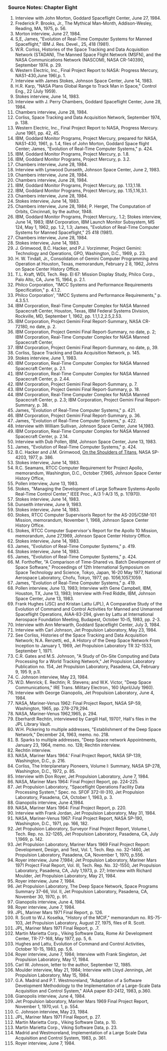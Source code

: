 ### Source Notes: Chapter Eight

1. Interview with John Morton, Goddard Spaceflight Center, June 27,
    1984\.
2. Frederick P. Brooks, Jr., The Mythical Man-Month, Addison-Wesley,
    Reading, MA, 1975, p. 56.
3. Morton interview, June 27, 1984.
4. S,E, James, "Evolution of Real-Time Computer Systems for Manned
    Spaceflight," IBM J. Res. Devel., 25, 418 (1981).
5. W.R. Corliss, Histories of the Space Tracking and Data Acquisition
    Network (STADAN), The Manned Space Flight Network (MSFN), and the NASA
    Communications Network (NASCOM), NASA CR-140390, September 1974. p. 29.
6. Western Electric, Inc., Final Project Report to NASA: Progress
    Mercury, NAS1-430,June 196I,p. 1.
7. Interview with James Stokes, Johnson Space Center, June 14, 1983.
8. H.R. Karp, "NASA Plans Global Range to Track Man in Space," Control
    Eng., 22 (July 1959).
9. Stokes interview, June 14, 1983.
10. Interview with J. Perry Chambers, Goddard Spaceflight Center, June
    28, 1984.
11. Chambers interview, June 28, 1984.
12. Corliss, Space Tracking and Data Acquisition Network, September
    1974, p. 138.
13. Western Electric, Inc., Final Project Report to NASA, Progress
    Mercury. June 1961, pp. 42, 45.
14. IBM, Goddard Monitor Programs, Project Mercury, prepared for NASA,
    NAS1-430, 1961, p. 1.4, files of John Morton, Goddard Space flight
    Center; James, "Evolution of Real-Time Computer Systems," p. 424.
15. IBM, Goddard Monitor Programs, Project Mercury, p. 1.8.
16. IBM, Goddard Monitor Programs, Project Mercury, p. 3.2.
17. Chambers interview, June 28, 1984.
18. Interview with Lynwood Dunseith, Johnson Space Center, June 2, 1983.
19. Chambers interview, June 28, 1984.
20. Chambers interview, June 28, 1984.
21. IBM, Goddard Monitor Programs, Project Mercury, pp. 1.13,1.18.
22. IBM, Goddard Monitor Programs, Project Mercury, pp. 1.15,1.16,3.1.
23. Chambers interview, June 28, 1984.
24. Stokes interview, June 14, 1983.
25. Chambers interview, June 28, 1984; P. Herget, The Computation of
    Orbits, Cincinnati, by the author, 1948.
26. IBM, Goddard Monitor Programs, Project Mercury,. 1.2; Stokes
    interview, June 14, 1983; IBM Corporation, IBM Launch Monitor Subsystem,
    MS 124, May 1, 1962, pp. 1.2, 1.3; James, "Evolution of Real-Time
    Computer Systems for Manned Spaceflight," 25 418 (1981).
27. Chambers interview, June 28, 1984.
28. Stokes interview, June 14, 1983.
29. J. Grimwood, B.C. Hacker, and P.J. Vorzimmer, Project Gemini:
    Technology and Operations, GPO, Washington, D.C., 1969, p. 23.
30. H. W. Tindall, Jr., Consolidation of Gemini Computer Programming and
    Operation at Houston, Texas, memorandum, February 2 8, 1962, Johns on
    Space Center History Office.
31. T.L. Kraft, WDL Tech. Rep. El 67: Mission Display Study, Philco
    Corp., Palo Alto, CA, June 15, 1964, p. 2.1.
32. Philco Corporation, "IMCC Systems and Performance Requirements
    Specification," p. 4.1.2.
33. Philco Corporation', "IMCC Systems and Performance Requirements," p.
    4\.3.5.1.
34. IBM Corporation, Real-Time Computer Complex for NASA Manned
    Spacecraft Center, Houston, Texas, IBM Federal Systems Division,
    Rockville, MD, September 1, 1962, pp. 1.1,1.2,2.5,2.53.
35. IBM Corporation, Project Gemini Final Report-Summary, NASA CR-72180,
    no date, p. 2.
36. IBM Corporation, Project Gemini Final Report-Summary, no date, p. 2;
    IBM Corporation, Real-Time Computer Complex for NASA Manned Spacecraft
    Center,
37. IBM Corporation, Project Gemini Final Report-Summary, no date, p,
    39\.
38. Corliss, Space Tracking and Data Acquisition Network, p. 145.
39. Stokes interview, June 1, 1983.
40. IBM Corporation, Real-Time Computer Complex for NASA Manned
    Spacecraft Center, p. 2.1.
41. IBM Corporation, Real-Time Computer Complex for NASA Manned
    Spacecraft Center, p. 2.44.
42. IBM Corporation, Project Gemini Final Report-Summary, p. 7.
43. IBM Corporation, Project Gemini Final Report-Summary, p. 18.
44. IBM Corporation, Real-Time Computer Complex for NASA Manned
    Spacecraft Center, p. 2.3; IBM Corporation, Project Gemini Final
    Report-Summary, p. 38.
45. James, "Evolution of Real-Time Computer Systems," p. 421.
46. IBM Corporation, Project Gemini Final Report-Summary, p. 36.
47. James, "Evolution of Real-Time Computer Systems," p. 422.
48. Interview with William Sullivan, Johnson Space Center, June 14,1983.
49. IBM Corporation, Real-Time Computer Complex for NASA Manned
    Spacecraft Center, p. 2.14.
50. Interview with Dub Pollen, IBM, Johnson Space Center, June 13, 1983.
51. James, "Evolution of Real-Time Computer Systems," p. 424.
52. B.C. Hacker and J.M. Grimwood, [On the Shoulders of
    Titans](http://www.hq.nasa.gov/office/pao/History/SP-4203/cover.htm),
    NASA SP-4203, 1977, p. 386.
53. Stokes interview, June 14, 1983.
54. R.C. Seamans, RTCC Computer Requirement for Project Apollo,
    memorandum, Washington, D.C., October 7,1965, Johnson Space Center
    History Office,
55. Pollen interview, June 13, 1983.
56. Stokes, "Managing the Development of Large Software Systems-Apollo
    Real-Time Control Center," IEEE Proc., A/3 1-A/3 15, p. 1(1970).
57. Stokes interview, June 14, 1983.
58. Dunseith interview, June 9, 1983.
59. Stokes interview, June 14, 1983.
60. Stokes, RTCC Computer Supervisorís Report for the AS-205/CSM-101
    Mission, memorandum, November 1, 1968, Johnson Space Center History
    Office.
61. Stokes, RTCC Computer Supervisor's Report for the Apollo 10 Mission,
    memorandum, June 27,1969, Johnson Space Center History Office.
62. Stokes interview, June 14, 1983.
63. James, "Evolution of Real-Time Computer Systems," p. 419.
64. Stokes interview, June 14, 1983.
65. James, "Evolution of Real-Time Computer Systems," p. 424.
66. M. Forthoffer, "A Comparison of Time-Shared vs. Batch Development of
    Space Software," Proceedings of 12th International Symposium on Space
    Technology and Science, Tokyo, Japan, 16-20 May 1977, National Aerospace
    Laboratory, Chofu, Tokyo, 1977, pp. 1056,1057,1059.
67. James, "Evolution of Real-Time Computer Systems," p. 419.
68. Pollen interview, June 13, 1983; Interview with Gene Campbell, IBM,
    Houston, TX, June 13, 1983; Interview with Fred Riddle, IBM, Johnson
    Space Center, June 13, 1983.
69. Frank Hughes (JSC) and Kristan Lattu (JPL), A Comparative Study of
    the Evolution of Command and Control Activities for Manned and Unmanned
    Spaceflight Operations, AIAA-83-294, given by Lattu at International
    Aerospace Foundation Meeting, Budapest, October 10-l5, 1983, pp. 2-3.
70. Interview with Ann Merwarth, Goddard Spaceflight Center, July 3,
    1984\.
71. Interview with Carl Johnson, Jet Propulsion Laboratory, May 23,
    1984\.
72. See Corliss, Histories of the Space Tracking and Data Acquisition
    Network; N.A. Renzetti, ed., A History of the Deep Space Network From
    Inception to January 1, 1969, Jet Propulsion Laboratory TR 32-1533,
    September 1, 1971.
73. C.R. Gates and M.S. Johnson, "A Study of On-Site Computing and Data
    Processing for a World Tracking Network," Jet Propulsion Laboratory
    Publication no. 154, Jet Propulsion Laboratory, Pasadena, CA, February
    9, 195 9, p.1l.
74. C. Johnson interview, May 23, 1984.
75. W.D. Menrick; E. Rechtin; R. Stevens; and W.K. Victor, "Deep Space
    Communications," IRE Trans. Military Electron., 160 (April/July 1960).
76. Interview with George Gianopolis, Jet Propulsion Laboratory, June 4,
    1984\.
77. NASA, Mariner-Venus 1962: Final Project Report, NASA SP-59,
    Washington, 1965, pp. 278-279,294.
78. NASA, Mariner-Venus 1962,1965, p. 294.
79. Eberhardt Rechtin, interviewed by Cargill Hall, 1970?, Hall's files
    in the JPL Library Vault.
80. W.H. Pickering to multiple addresses, "Establishment of the Deep
    Space Network," December 24, 1963, memo. no. 218.
81. B. Sparks to multiple addresses, "Deep Space network Appointments,
    January 23, 1964, memo. no. 128; Rechtin interview.
82. Rechtin interview.
83. NASA, Mariner Mars 1964.' Final Project Report, NASA SP-139,
    Washington, D.C., p. 216.
84. Corliss, The Interplanetary Pioneers, Volume I: Summary, NASA
    SP-278, Washington, D.C., 1972, p. 85.
85. Interview with Don Royer, Jet Propulsion Laboratory, June 7, 1984.
86. NASA, Mariner Mars 1964: Final Project Report, pp. 224-225.
87. Jet Propulsion Laboratory, "Spaceflight Operations Facility Data
    Processing System," Spec. no. SFOF 372-III-310, Jet Propulsion
    Laboratory, Pasadena, CA, October 1, 1963, p. 3.
88. Gianopolis interview, June 4,1984.
89. NASA, Mariner Mars 1964: Final Project Report, p. 220.
90. Interview with Frank Jordan, Jet Propulsion Laboratory, May 31,
    1984\.
91. NASA, Mariner-Venus 1967: Final Project Report, NASA SP-190,
    Washington, D.C., 1971, pp. 166, 182.
92. Jet Propulsion Laboratory, Surveyor Final Project Report, Volume I,
    Tech. Rep. no. 32-1265, Jet Propulsion Laboratory, Pasadena, CA, July
    1,1969, p. 142.
93. Jet Propulsion Laboratory, Mariner Mars 1969 Final Project Report:
    Development, Design, and Test, Vol. 1, Tech. Rep. no. 32-1460, Jet
    Propulsion Laboratory, Pasadena, CA, November 1, 1970, p.556.
94. Royer interview, June 7,1984; Jet Propulsion Laboratory, Mariner
    Mars 1971 Project Final Report, Vol. III, Tech. Rep. No. 32-1550, Jet
    Propulsion Laboratory, Pasadena, CA, July 1,1973, p. 27; Interview with
    Richard Moulder, Jet Propulsion Laboratory, May 21, 1984.
95. Royer interview, June 7, 1984.
96. Jet Propulsion Laboratory, The Deep Space Network, Space Programs
    Summary 37-66, Vol. II, Jet Propulsion Laboratory, Pasadena, CA,
    November 30, 1970, p. 91.
97. Gianopolis interview, June 4, 1984.
98. Royer interview, June 7, 1984.
99. JPL, Mariner Mars 1971 Final Report, p. 126.
100. R. Scott to W.J. Koselka, "History of the MCIF," memorandum no.
    RS-75- 103, Jet Propulsion Laboratory, August 27, 1975, files of R.
    Scott.
101. JPL, Mariner Mars 1971 Final Report, p. .7.
102. Martin Marietta Corp., Viking Software Data, Rome Air Development
    Center, TR-77-168, May 1977, pp. 5, 6.
103. Hughes and Lattu, Evolution of Command and Control Activities,
    October 10-15, 1983, pp. 5,6.
104. Royer interview, June 7, 1984; Interview with Frank Singleton, Jet
    Propulsion Laboratory, May 17, 1984.
105. Carl W. Johnson, letter to the author, September 12, 1985.
106. Moulder interview, May 21, 1984; Interview with Lloyd Jennings, Jet
    Propulsion Laboratory, May 15, 1984.
107. G.A. Madrid and P.T. Westmoreland, "Adaptation of a Software
    Development Methodology to the Implementation of a Large-Scale Data
    Acquisition and Control System," AIAA paper 83-2412, 1983, p.360.
108. Gianopolis interview, June 4, 1984.
109. Jet Propulsion laboratory, Mariner Mars 1969 Final Project Report,
    November 1, 1970,vol. 1, p. 554.
110. C. Johnson interview, May 23, 1984.
111. JPL, Mariner Mars 1971 Final Report, p. 27.
112. Martin Marietta Corp., Viking Software Data, p. 10.
113. Martin Marietta Corp., Viking Software Data, p. 23.
114. Madrid and Westmoreland, Implementation of a Large Scale Data
    Acquisition and Control System, 1983, p. 361.
115. Royer interview, June 7, 1984.
